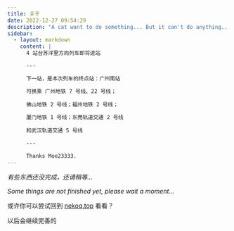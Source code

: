```yaml
---
title: 关于
date: 2022-12-27 09:54:29
description: "A cat want to do something... But it can't do anything..."
sidebar:
  - layout: markdown
    content: |
      4 站台苏洋里方向列车即将进站

      ---

      下一站，是本次列车的终点站：广州南站

      可换乘 广州地铁 7 号线、22 号线；
      
      佛山地铁 2 号线；福州地铁 2 号线；
      
      厦门地铁 1 号线；东莞轨道交通 2 号线
      
      和武汉轨道交通 5 号线

      ---

      Thanks Moe23333.
---
```


*有些东西还没完成，还请稍等...*

*Some things are not finished yet, please wait a moment...*

或许你可以尝试回到 [nekoq.top](https://nekoq.top/) 看看？

以后会继续完善的
